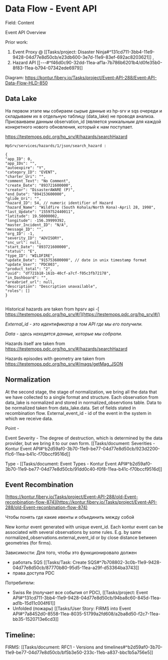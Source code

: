 # Data Flow - Event API

Field: Content

Event API Overview

Prior work:

1. Event Proxy @ [[Tasks/project: Disaster Ninja#^131cd711-3bb4-11e9-9428-04d77e8d50cb/e23db600-3e7d-11e9-83ef-692ac8203621]] ,
2. Hazard API [[---#^f46d0c90-32dd-11ea-af1a-7b786b6201b4/d0fe35b0-8f83-11ea-b794-07342ede6979]] 

Diagram: <https://kontur.fibery.io/Tasks/project/Event-API-288/Event-API-Data-Flow-HLD-850>

## **Data Lake**

На первом этапе мы собираем сырые данные из hp-srv и sqs очереди и складываем их в отдельную таблицу (data_lake) не проводя анализа. Присваиваем данным observation_id (является уникальным для каждой конкретного нового обновления, который к нам поступает.

<https://testemops.pdc.org/hp_srv/#/hazards/searchHazard>

```
HpSrv/services/hazards/1/json/search_hazard :

{
"app_ID": 0, 
"app_IDs": "",
"autoexpire": "Y",
"category_ID": "EVENT",
"charter_Uri": "",
"comment_Text": "No Comment",
"create_Date": "893721600000",
"creator": "DisasterAWARE (P)",
"end_Date": "894153600000",
"glide_Uri": "",
"hazard_ID": 54, // numeric identifier of Hazard
"hazard_Name": "Wildfire (South Kohala/North Kona)-April 28, 1998",
"last_Update": "1559752440011",
"latitude": 19.50000002,
"longitude": -156.39999392,
"master_Incident_ID": "N/A",
"message_ID": "",
"org_ID": -1,
"severity_ID": "ADVISORY",
"snc_url": null,
"start_Date": "893721600000",
"status": "E",
"type_ID": "WILDFIRE",
"update_Date": "915753600000", // date in unix timestamp format
"update_User": "PDC003",
"product_total": "2",
"uuid": "df721b18-161b-40cf-a7cf-f05c3fb72178",
"in_Dashboard": "",
"areabrief_url": null,
"description": "Description unavailable",
"roles": []
}


```

Historical hazards are taken from hpsrv api -[ https://testemops.pdc.org/hp_srv/#/](https://testemops.pdc.org/hp_srv/#/)

*External_id - это идентификатор в том API где мы его получили.* 

*Data - здесь находятся данные, которые мы собрали.*

Hazards itself are taken from <https://testemops.pdc.org/hp_srv/#/hazards/searchHazard> 

Hazards episodes with geometry are taken from <https://testemops.pdc.org/hp_srv/#/mags/getMag_JSON> 

## **Normalization**

At the second stage, the stage of normalization, we bring all the data that we have collected to a single format and structure. Each observation from data_lake is normalized and stored in normalized_observtions table. Data to be normalized taken from data_lake.data. Set of fields stated in recombination flow. External_event_id - id of the event in the system in which we receive data.

Point - 

Event Severity - The degree of destruction, which is determined by the data provider, but we bring it to our own form. [[Tasks/document: Severities - Kontur Event API#^b2d59af0-3b70-11e9-be77-04d77e8d50cb/923d2200-f1c6-11ea-b41c-f70bccf9516d]] 

Type - [[Tasks/document: Event Types - Kontur Event API#^b2d59af0-3b70-11e9-be77-04d77e8d50cb/91dd0c40-f0f8-11ea-b41c-f70bccf9516d]] 

## **Event Recombination**

[https://kontur.fibery.io/Tasks/project/Event-API-288/old-Event-reconbination-flow-874](https://kontur.fibery.io/Tasks/project/Event-API-288/old-Event-reconbination-flow-874)

Чтобы понять где какие ивенты и объединить между собой

New kontur event generated with unique event_id. Each kontur event can be associated with several observations by some rules. E.g. by same normalized_observations.external_event_id or by close distance between geometries (for firms).

Зависимости: Для того, чтобы это функционировало должен 
* работать SQS [[Tasks/Task: Create SQS#^7b708802-3c0b-11e9-9428-04d77e8d50cb/87770b80-95d5-11ea-a29f-d53364ba3743]] 
* права доступа PDC

Потребители: 
* Swiss Re (получает все события от PDC), [[Tasks/project: Event API#^131cd711-3bb4-11e9-9428-04d77e8d50cb/94ba8c60-845d-11ea-ad1b-15d11c004f61]] 
* Unfolded (пожары) [[Tasks/User Story: FIRMS into Event API#^7a8452d0-8558-11ea-8035-51799a2fd608/a2ba8d50-f2c7-11ea-bb35-1520713e6cd3]] 

## Timeline:

FIRMS: [[Tasks/document: RFC1 - Versions and timelines#^b2d59af0-3b70-11e9-be77-04d77e8d50cb/bf5b3e50-233c-11eb-a837-bbc1b5a756e5]] 
